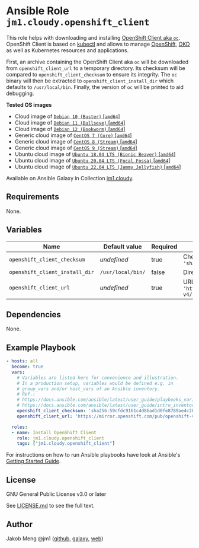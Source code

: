 # Ansible Role `jm1.cloudy.openshift_client`

This role helps with downloading and installing [OpenShift Client aka `oc`][ocp-oc]. OpenShift Client is based on
[kubectl][kubectl] and allows to manage [OpenShift][ocp], [OKD][okd] as well as Kubernetes resources and applications.

First, an archive containing the OpenShift Client aka `oc` will be downloaded from `openshift_client_url` to a temporary
directory. Its checksum will be compared to `openshift_client_checksum` to ensure its integrity. The `oc` binary will
then be extracted to `openshift_client_install_dir` which defaults to `/usr/local/bin`. Finally, the version of `oc`
will be printed to aid debugging.

[kubectl]: https://kubernetes.io/docs/reference/kubectl/
[ocp]: https://openshift.com/
[ocp-oc]: https://github.com/openshift/oc
[okd]: https://www.okd.io/

**Tested OS images**
- Cloud image of [`Debian 10 (Buster)` \[`amd64`\]](https://cdimage.debian.org/cdimage/openstack/current/)
- Cloud image of [`Debian 11 (Bullseye)` \[`amd64`\]](https://cdimage.debian.org/images/cloud/bullseye/latest/)
- Cloud image of [`Debian 12 (Bookworm)` \[`amd64`\]](https://cdimage.debian.org/images/cloud/bookworm/)
- Generic cloud image of [`CentOS 7 (Core)` \[`amd64`\]](https://cloud.centos.org/centos/7/images/)
- Generic cloud image of [`CentOS 8 (Stream)` \[`amd64`\]](https://cloud.centos.org/centos/8-stream/x86_64/images/)
- Generic cloud image of [`CentOS 9 (Stream)` \[`amd64`\]](https://cloud.centos.org/centos/9-stream/x86_64/images/)
- Ubuntu cloud image of [`Ubuntu 18.04 LTS (Bionic Beaver)` \[`amd64`\]](https://cloud-images.ubuntu.com/bionic/current/)
- Ubuntu cloud image of [`Ubuntu 20.04 LTS (Focal Fossa)` \[`amd64`\]](https://cloud-images.ubuntu.com/focal/)
- Ubuntu cloud image of [`Ubuntu 22.04 LTS (Jammy Jellyfish)` \[`amd64`\]](https://cloud-images.ubuntu.com/jammy/)

Available on Ansible Galaxy in Collection [jm1.cloudy](https://galaxy.ansible.com/jm1/cloudy).

## Requirements

None.

## Variables

| Name                           | Default value     | Required | Description |
| ------------------------------ | ----------------- | -------- | ----------- |
| `openshift_client_checksum`    | *undefined*       | true     | Checksum of OpenShift Client archive, e.g. `'sha256:59cfdc9161c4d86ad1d0fe8789ae4c28aba64f2bbdf1cf748747694b54ff005b'` |
| `openshift_client_install_dir` | `/usr/local/bin/` | false    | Directory where OpenShift Client will be installed to. |
| `openshift_client_url`         | *undefined*       | true     | URL to OpenShift Client archive, e.g. `'https://mirror.openshift.com/pub/openshift-v4/clients/ocp/4.13.7/openshift-client-linux-4.13.7.tar.gz'` |

## Dependencies

None.

## Example Playbook

```yml
- hosts: all
  become: true
  vars:
    # Variables are listed here for convenience and illustration.
    # In a production setup, variables would be defined e.g. in
    # group_vars and/or host_vars of an Ansible inventory.
    # Ref.:
    # https://docs.ansible.com/ansible/latest/user_guide/playbooks_variables.html
    # https://docs.ansible.com/ansible/latest/user_guide/intro_inventory.html
    openshift_client_checksum: 'sha256:59cfdc9161c4d86ad1d0fe8789ae4c28aba64f2bbdf1cf748747694b54ff005b'
    openshift_client_url: 'https://mirror.openshift.com/pub/openshift-v4/clients/ocp/4.13.7/openshift-client-linux-4.13.7.tar.gz'

  roles:
  - name: Install OpenShift Client
    role: jm1.cloudy.openshift_client
    tags: ["jm1.cloudy.openshift_client"]
```

For instructions on how to run Ansible playbooks have look at Ansible's
[Getting Started Guide](https://docs.ansible.com/ansible/latest/network/getting_started/first_playbook.html).

## License

GNU General Public License v3.0 or later

See [LICENSE.md](../../LICENSE.md) to see the full text.

## Author

Jakob Meng
@jm1 ([github](https://github.com/jm1), [galaxy](https://galaxy.ansible.com/jm1), [web](http://www.jakobmeng.de))
